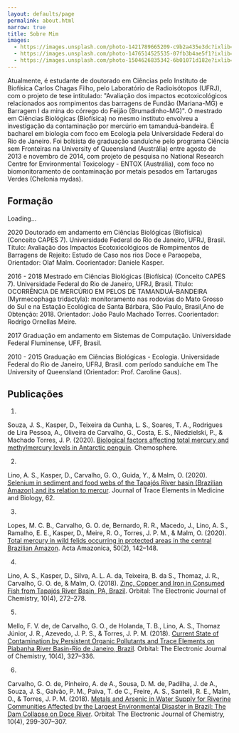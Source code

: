 ```yaml
---
layout: defaults/page
permalink: about.html
narrow: true
title: Sobre Mim
images:
  - https://images.unsplash.com/photo-1421789665209-c9b2a435e3dc?ixlib=rb-0.3.5&ixid=eyJhcHBfaWQiOjEyMDd9&s=5b1016b885e7438c4633109d77368d4d&auto=format&fit=crop&w=1651&q=80
  - https://images.unsplash.com/photo-1476514525535-07fb3b4ae5f1?ixlib=rb-0.3.5&ixid=eyJhcHBfaWQiOjEyMDd9&s=468a8c18f5d811cf03c654b653b5089e&auto=format&fit=crop&w=1650&q=80
  - https://images.unsplash.com/photo-1504626835342-6b01071d182e?ixlib=rb-0.3.5&ixid=eyJhcHBfaWQiOjEyMDd9&s=975855d515c9d56352ee3bfe74287f2b&auto=format&fit=crop&w=1651&q=80
---
```



Atualmente, é estudante de doutorado em Ciências pelo Instituto de Biofísica Carlos Chagas Filho, pelo Laboratório de Radioisótopos (UFRJ), com o projeto de tese intitulado: "Avaliação dos impactos ecotoxicológicos relacionados aos rompimentos das barragens de Fundão (Mariana-MG) e Barragem I da mina do córrego do Feijão (Brumadinho-MG)". O mestrado em Ciências Biológicas (Biofísica) no mesmo instituto envolveu a investigação da contaminação por mercúrio em tamanduá-bandeira. É bacharel em biologia com foco em Ecologia pela Universidade Federal do Rio de Janeiro. Foi bolsista de graduação sanduíche pelo programa Ciência sem Fronteiras na University of Queensland (Austrália) entre agosto de 2013 e novembro de 2014, com projeto de pesquisa no National Research Centre for Environmental Toxicology - ENTOX (Austrália), com foco no biomonitoramento de contaminação por metais pesados em Tartarugas Verdes (Chelonia mydas).


## Formação
<div class="spinner-border text-dark mb-4" role="status">
  <span class="sr-only">Loading...</span>
</div>

2020
Doutorado em andamento em Ciências Biológicas (Biofísica) (Conceito CAPES 7).
Universidade Federal do Rio de Janeiro, UFRJ, Brasil.
Título: Avaliação dos Impactos Ecotoxicológicos de Rompimentos de Barragens de Rejeito: Estudo de Caso nos rios Doce e Paraopeba,
Orientador: Olaf Malm.
Coorientador: Daniele Kasper.

2016 - 2018
Mestrado em Ciências Biológicas (Biofísica) (Conceito CAPES 7).
Universidade Federal do Rio de Janeiro, UFRJ, Brasil.
Título: OCORRÊNCIA DE MERCÚRIO EM PELOS DE TAMANDUÁ-BANDEIRA (Myrmecophaga tridactyla): monitoramento nas rodovias do Mato Grosso do Sul e na Estação Ecológica de Santa Bárbara, São Paulo, Brasil,Ano de Obtenção: 2018.
Orientador: João Paulo Machado Torres.
Coorientador: Rodrigo Ornellas Meire.

2017
Graduação em andamento em Sistemas de Computação.
Universidade Federal Fluminense, UFF, Brasil.

2010 - 2015
Graduação em Ciências Biológicas - Ecologia.
Universidade Federal do Rio de Janeiro, UFRJ, Brasil.
com período sanduíche em The University of Queensland (Orientador: Prof. Caroline Gaus).

## Publicações

1.
Souza, J. S., Kasper, D., Teixeira da Cunha, L. S., Soares, T. A., Rodrigues de Lira Pessoa, A., Oliveira de Carvalho, G., Costa, E. S., Niedzielski, P., & Machado Torres, J. P. (2020).  [Biological factors affecting total mercury and methylmercury levels in Antarctic penguin](https://doi.org/10.1016/j.chemosphere.2020.127713). Chemosphere. 

2.
Lino, A. S., Kasper, D., Carvalho, G. O., Guida, Y., & Malm, O. (2020).   [Selenium in sediment and food webs of the Tapajós River basin (Brazilian Amazon) and its relation to mercur](https://doi.org/10.1016/j.jtemb.2020.126620). Journal of Trace Elements in Medicine and Biology, 62.

3.
Lopes, M. C. B., Carvalho, G. O. de, Bernardo, R. R., Macedo, J., Lino, A. S., Ramalho, E. E., Kasper, D., Meire, R. O., Torres, J. P. M., & Malm, O. (2020). [Total mercury in wild felids occurring in protected areas in the central Brazilian Amazon](https://doi.org/10.1590/1809-4392201903331). Acta Amazonica, 50(2), 142–148. 

4.
Lino, A. S., Kasper, D., Silva, A. L. A. da, Teixeira, B. da S., Thomaz, J. R., Carvalho, G. O. de, & Malm, O. (2018). [Zinc, Copper and Iron in Consumed Fish from Tapajós River Basin, PA, Brazil](http://dx.doi.org/10.17807/orbital.v10i4.1066). Orbital: The Electronic Journal of Chemistry, 10(4), 272–278.


5.
Mello, F. V. de, de Carvalho, G. O., de Holanda, T. B., Lino, A. S., Thomaz Júnior, J. R., Azevedo, J. P. S., & Torres, J. P. M. (2018). [Current State of Contamination by Persistent Organic Pollutants and Trace Elements on Piabanha River Basin-Rio de Janeiro, Brazil](http://dx.doi.org/10.17807/orbital.v10i4.1084). Orbital: The Electronic Journal of Chemistry, 10(4), 327–336.

6.
Carvalho, G. O. de, Pinheiro, A. de A., Sousa, D. M. de, Padilha, J. de A., Souza, J. S., Galvão, P. M., Paiva, T. de C., Freire, A. S., Santelli, R. E., Malm, O., & Torres, J. P. M. (2018). [Metals and Arsenic in Water Supply for Riverine Communities Affected by the Largest Environmental Disaster in Brazil: The Dam Collapse on Doce River](https://doi.org/10.17807/orbital.v10i4.1081). Orbital: The Electronic Journal of Chemistry, 10(4), 299-307–307. 

